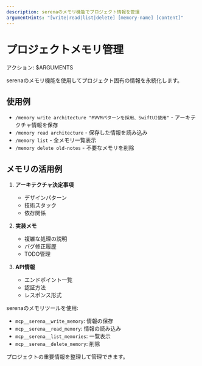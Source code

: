 ```yaml
---
description: serenaのメモリ機能でプロジェクト情報を管理
argumentHints: "[write|read|list|delete] [memory-name] [content]"
---
```


# プロジェクトメモリ管理

アクション: $ARGUMENTS

serenaのメモリ機能を使用してプロジェクト固有の情報を永続化します。

## 使用例
- `/memory write architecture "MVVMパターンを採用、SwiftUI使用"` - アーキテクチャ情報を保存
- `/memory read architecture` - 保存した情報を読み込み
- `/memory list` - 全メモリ一覧表示
- `/memory delete old-notes` - 不要なメモリを削除

## メモリの活用例
1. **アーキテクチャ決定事項**
   - デザインパターン
   - 技術スタック
   - 依存関係

2. **実装メモ**
   - 複雑な処理の説明
   - バグ修正履歴
   - TODO管理

3. **API情報**
   - エンドポイント一覧
   - 認証方法
   - レスポンス形式

serenaのメモリツールを使用:
- `mcp__serena__write_memory`: 情報の保存
- `mcp__serena__read_memory`: 情報の読み込み
- `mcp__serena__list_memories`: 一覧表示
- `mcp__serena__delete_memory`: 削除

プロジェクトの重要情報を整理して管理できます。